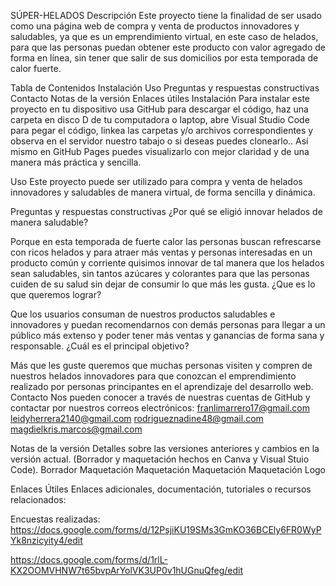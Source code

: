 SÚPER-HELADOS
Descripción
Este proyecto tiene la finalidad de ser usado como una página web de compra y venta de productos innovadores y saludables, ya que es un emprendimiento virtual, en este caso de helados, para que las personas puedan obtener este producto con valor agregado de forma en línea, sin tener que salir de sus domicilios por esta temporada de calor fuerte.

Tabla de Contenidos
Instalación
Uso
Preguntas y respuestas constructivas
Contacto
Notas de la versión
Enlaces útiles
Instalación
Para instalar este proyecto en tu dispositivo usa GitHub para descargar el código, haz una carpeta en disco D de tu computadora o laptop, abre Visual Studio Code para pegar el código, linkea las carpetas y/o archivos correspondientes y observa en el servidor nuestro tabajo o si deseas puedes clonearlo.. Así mismo en GitHub Pages puedes visualizarlo con mejor claridad y de una manera más práctica y sencilla.

Uso
Este proyecto puede ser utilizado para compra y venta de helados innovadores y saludables de manera virtual, de forma sencilla y dinámica.

Preguntas y respuestas constructivas
¿Por qué se eligió innovar helados de manera saludable?

Porque en esta temporada de fuerte calor las personas buscan refrescarse con ricos helados y para atraer más ventas y personas interesadas en un producto común y corriente quisimos innovar de tal manera que los helados sean saludables, sin tantos azúcares y colorantes para que las personas cuiden de su salud sin dejar de consumir lo que más les gusta.
¿Que es lo que queremos lograr?

Que los usuarios consuman de nuestros productos saludables e innovadores y puedan recomendarnos con demás personas para llegar a un público más extenso y poder tener más ventas y ganancias de forma sana y responsable.
¿Cuál es el principal objetivo?

Más que les guste queremos que muchas personas visiten y compren de nuestros helados innovadores para que conozcan el emprendimiento realizado por personas principantes en el aprendizaje del desarrollo web.
Contacto
Nos pueden conocer a través de nuestras cuentas de GitHub y contactar por nuestros correos electrónicos: franlimarrero17@gmail.com leidyherrera2140@gmail.com rodrigueznadine48@gmail.com magdielkris.marcos@gmail.com

Notas de la versión
Detalles sobre las versiones anteriores y cambios en la versión actual. (Borrador y maquetación hechos en Canva y Visual Stuio Code). Borrador Maquetación Maquetación Maquetación Maquetación Logo

Enlaces Útiles
Enlaces adicionales, documentación, tutoriales o recursos relacionados:

Encuestas realizadas: https://docs.google.com/forms/d/12PsjiKU19SMs3GmKO36BCEly6FR0WyPYk8nzicyity4/edit

https://docs.google.com/forms/d/1rlL-KX2OOMVHNW7t65bvpArYolVK3UP0v1hUGnuQfeg/edit
